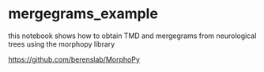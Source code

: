 # mergegrams_example
this notebook shows how to obtain TMD and mergegrams from neurological trees using the morphopy library

https://github.com/berenslab/MorphoPy
